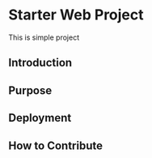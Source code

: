 # Starter Web Project
This is simple project

## Introduction

## Purpose

## Deployment

## How to Contribute
